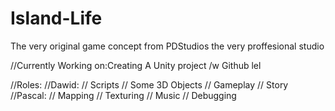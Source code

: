 # Island-Life
The very original game concept from PDStudios the very proffesional studio

//Currently Working on:Creating A Unity project /w Github lel

//Roles:
//Dawid:
//    Scripts
//    Some 3D Objects
//    Gameplay
//    Story
//Pascal:
//    Mapping
//    Texturing
//    Music
//    Debugging
